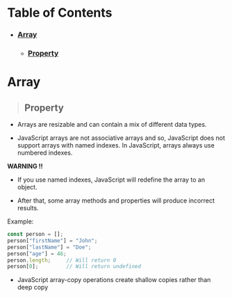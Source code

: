 # Table of Contents
 * ### [Array](#Array)
   * ### [Property](#Property)
  
# Array

 > ## Property

* Arrays are resizable and can contain a mix of different data types.

* JavaScript arrays are not associative arrays and so, JavaScript does not support arrays with named indexes. In JavaScript, arrays always use numbered indexes.  

**WARNING !!**
  * If you use named indexes, JavaScript will redefine the array to an object.

  * After that, some array methods and properties will produce incorrect results.

Example: 
```js 
const person = [];
person["firstName"] = "John";
person["lastName"] = "Doe";
person["age"] = 46;
person.length;     // Will return 0
person[0];         // Will return undefined
```

* JavaScript array-copy operations create shallow copies rather than deep  copy

